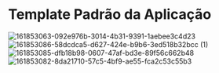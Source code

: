 # Template Padrão da Aplicação
![161853063-092e976b-3014-4b31-9391-1aebee3c4d23](https://user-images.githubusercontent.com/75712250/161877246-bde6162e-7a04-4fe5-b4e9-07922df91549.png)
![161853086-58dcdca5-d627-424e-b9b6-3ed518b32bcc (1)](https://user-images.githubusercontent.com/75712250/161877311-2ac6f940-1f5c-4728-93e2-e6c206714723.png)
![161853085-dfb18b98-0607-47af-bd3e-89f56c662b48](https://user-images.githubusercontent.com/75712250/161877315-a4973a73-be43-47a7-8954-c27147a31756.png)
![161853082-8da21710-57c5-4bf9-ae55-fca2c53c55b3](https://user-images.githubusercontent.com/75712250/161877317-30d78ef9-d832-489f-9d49-71c969276d61.png)

